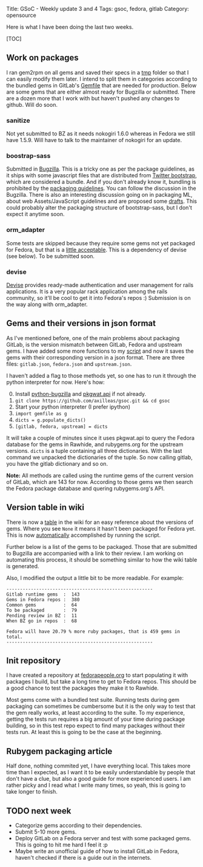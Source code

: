 Title: GSoC - Weekly update 3 and 4
Tags: gsoc, fedora, gitlab
Category: opensource

Here is what I have been doing the last two weeks.

[TOC]

## Work on packages

I ran gem2rpm on all gems and saved their specs in a [tmp][tmp-specs] folder
so that I can easily modify them later. I intend to split them in categories
according to the bundled gems in GitLab's [Gemfile][] that are needed for production.
Below are some gems that are either almost ready for Bugzilla or submitted. There
are a dozen more that I work with but haven't pushed any changes to github. Will
do soon.

### sanitize

Not yet submitted to BZ as it needs nokogiri 1.6.0 whereas in Fedora
we still have 1.5.9. Will have to talk to the maintainer of nokogiri for an update.

### boostrap-sass

Submitted in [Bugzilla][bz-bootstrap]. This is a tricky one as per the package guidelines,
as it ships with some javascript files that are distributed from [Twitter bootstrap][tb],
which are considered a bundle. And if you don't already know it, bundling is
prohibited by the [packaging guidelines][bundle-guide]. You can follow the discussion
in the Bugzilla. There is also an interesting discussion going on in packaging ML,
about web Assets/JavaScript guidelines and are proposed some [drafts][js-drafts].
This could probably alter the packaging structure of bootstrap-sass, but I don't
expect it anytime soon.

### orm_adapter

Some tests are skipped because they require some gems not yet packaged for Fedora,
but that is a [little acceptable][list-test]. This is a dependency of devise (see
below). To be submitted soon.

### devise

[Devise][] provides ready-made authentication and user management for rails
applications. It is a very popular rack application among the rails community, so
it'll be cool to get it into Fedora's repos :)
Submission is on the way along with orm_adapter.


## Gems and their versions in json format

As I've mentioned before, one of the main problems about packaging GitLab, is
the version mismatch between GitLab, Fedora and upstream gems. I have added some
more functions to my [script][] and now it saves the gems with their corresponding
version in a json format. There are three files: `gitlab.json`, `fedora.json` and 
 `upstream.json`. 
 
I haven't added a flag to those methods yet, so one has to run it through the python
interpreter for now. Here's how:


0. Install [python-bugzilla][] and [pkgwat.api][] if not already.
1. `git clone https://github.com/axilleas/gsoc.git && cd gsoc`
2. Start your python interpreter (I prefer ipython)
3. `import gemfile as g`
4. `dicts = g.populate_dicts()`
5. `[gitlab, fedora, upstream] = dicts`

It will take a couple of minutes since it uses pkgwat.api to query the Fedora
database for the gems in Rawhide, and rubygems.org for the upstream versions.
`dicts` is a tuple containing all three dictionaries. With the last command we
unpacked the dictionaries of the tuple. So now calling gitlab, you have the gitlab
dictionary and so on.

**Note:** All methods are called using the runtime gems of the current version of 
GitLab, which are 143 for now. According to those gems we then search the Fedora
package database and quering rubygems.org's API.

## Version table in wiki

There is now a [table][] in the wiki for an easy reference about the versions
of gems. Where you see `None` it means it hasn't been packaged for Fedora yet.
This is now [automatically][table-script] accomplished by running the script. 

Further below is a list of the gems to be packaged. Those that are submitted to
Bugzilla are accompanied with a link to their review. I am working on automating
this process, it should be something similar to how the wiki table is generated.

Also, I modified the output a little bit to be more readable. For example:

    ------------------------------------------------------
    Gitlab runtime gems  :  143
    Gems in Fedora repos :  380
    Common gems          :  64
    To be packaged       :  79
    Pending review in BZ :  11
    When BZ go in repos  :  68

    Fedora will have 20.79 % more ruby packages, that is 459 gems in total.
    ------------------------------------------------------

## Init repository

I have created a repository at [fedorapeople.org][] to start populating it with packages
I build, but take a long time to get to Fedora repos. This should be a good chance
to test the packages they make it to Rawhide.

Most gems come with a bundled test suite. Running tests during gem packaging
can sometimes be cumbersome but it is the only way to test that the gem really
works, at least according to the suite. To my experience, getting the tests run
requires a big amount of your time during package building, so in this test repo
expect to find many packages without their tests run. At least this is going to
be the case at the beginning.

## Rubygem packaging article

Half done, nothing commited yet, I have everything local. This takes more time
than I expected, as I want it to be easily understandable by people that don't
have a clue, but also a good guide for more experienced users. I am rather picky
and I read what I write many times, so yeah, this is going to take longer to finish.

## TODO next week

- Categorize gems according to their dependencies.
- Submit 5-10 more gems.
- Deploy GitLab on a Fedora server and test with some packaged gems. This is going to hit me hard I feel it :p
- Maybe write an unofficial guide of how to install GitLab in Fedora, haven't checked if there is a guide out in the internets.

[fedorapeople.org]: http://repos.fedorapeople.org/repos/axilleas/gitlab/
[js-drafts]: https://lists.fedoraproject.org/pipermail/packaging/2013-July/009304.html
[Gemfile]: https://github.com/gitlabhq/gitlabhq/blob/master/Gemfile#L11-L143
[list-test]: https://lists.fedoraproject.org/pipermail/ruby-sig/2013-July/001384.html
[Devise]: http://github.com/plataformatec/devise
[tmp-specs]: https://github.com/axilleas/fedora/tree/master/packages/tmp
[bz-bootstrap]: https://bugzilla.redhat.com/show_bug.cgi?id=982679
[bundle-guide]: https://fedoraproject.org/wiki/Packaging:Guidelines#Duplication_of_system_libraries
[tb]: https://github.com/twitter/bootstrap
[python-bugzilla]: https://fedorahosted.org/python-bugzilla/‎
[pkgwat.api]: http://pkgwat.readthedocs.org/en/latest/
[script]: https://github.com/axilleas/gsoc/blob/master/gemfile.py
[table]: https://fedoraproject.org/wiki/User:Axilleas/GitLab#Packages
[table-script]: https://github.com/axilleas/gsoc/blob/master/gemfile.py#L217
[tmp-specs]: https://github.com/axilleas/fedora/tree/master/packages/tmp
